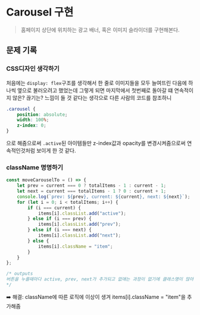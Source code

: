 # Carousel 구현

> 홈페이지 상단에 위치하는 광고 배너, 혹은 이미지 슬라이더를 구현해본다.

## <a id="problem">문제 기록</a>

### CSS디자인 생각하기

처음에는 `display: flex`구조를 생각해서 한 줄로 이미지들을 모두 늘여뜨린 다음에 하나씩 옆으로 불러오려고 했었는데 그렇게 되면 마지막에서 첫번째로 돌아갈 떄 연속적이지 않은? 끊기는? 느낌이 들 것 같다는 생각으로 다른 사람의 코드를 참조하니

```css
.carousel {
    position: absolute;
    width: 100%;
    z-index: 0;
}
```
으로 해줌으로써 `.active`된 아이템들만 z-index값과 opacity를 변경시켜줌으로써 연속적인것처럼 보이게 한 것 같다.

### className 명명하기

```javascript
const moveCarouselTo = () => {
    let prev = current === 0 ? totalItems - 1 : current - 1;
    let next = current === totalItems - 1 ? 0 : current + 1;
    console.log(`prev: ${prev}, current: ${current}, next: ${next}`);
    for (let i = 0; i < totalItems; i++) {
        if (i === current) {
            items[i].classList.add("active");
        } else if (i === prev) {
            items[i].classList.add("prev");
        } else if (i === next) {
            items[i].classList.add("next");
        } else {
            items[i].className = "item";
        }
    }
};

/* outputs 
버튼을 누를때마다 active, prev, next가 추가되고 없애는 과정이 없기에 클래스명이 많아짐
*/
```

➡️ 해결: className에 따른 로직에 이상이 생겨 items[i].className = "item"을 추가해줌
